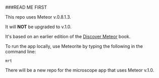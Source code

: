 ###READ ME FIRST

This repo uses Meteor v.0.8.1.3. 

It will **NOT** be upgraded to v.1.0.

It's based on an earlier edition of the [Discover Meteor](https://www.discovermeteor.com/) book.

To run the app locally, use Meteorite by typing the following in the command line:

```
mrt
```

There will be a new repo for the microscope app that uses
Meteor v.1.0.
